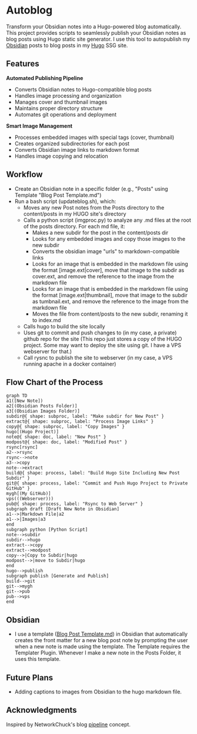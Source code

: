# Autoblog

Transform your Obsidian notes into a Hugo-powered blog automatically. This project provides scripts to seamlessly publish your Obsidian notes as blog posts using Hugo static site generator. I use this tool to autopublish my [Obsidian](https://obsidian.md) posts to blog posts in my [Hugo](https://gohugo.io) SSG site.

## Features

**Automated Publishing Pipeline**
- Converts Obsidian notes to Hugo-compatible blog posts
- Handles image processing and organization
- Manages cover and thumbnail images
- Maintains proper directory structure
- Automates git operations and deployment

**Smart Image Management**
- Processes embedded images with special tags (cover, thumbnail)
- Creates organized subdirectories for each post
- Converts Obsidian image links to markdown format
- Handles image copying and relocation

## Workflow
* Create an Obsidian note in a specific folder (e.g., "Posts" using Template "Blog Post Template.md")
* Run a bash script (updateblog.sh), which:
  * Moves any new Post notes from the Posts directory to the content/posts in my HUGO site's directory
  * Calls a python script (imgproc.py) to analyze any .md files at the root of the posts directory. For each md file, it:
      * Makes a new subdir for the post in the content/posts dir
      * Looks for any embedded images and copy those images to the new subdir
      * Converts the obsidian image "urls" to markdown-compatible links
      * Looks for an image that is embedded in the markdown file using the format [image.ext|cover], move that image to the subdir as cover.ext, and remove the reference to the image from the markdown file
      * Looks for an image that is embedded in the markdown file using the format [image.ext|thumbnail], move that image to the subdir as tumbnail.ext, and remove the reference to the image from the markdown file
      * Moves the file from content/posts to the new subdir, renaming it to index.md
  * Calls hugo to build the site locally
  * Uses git to commit and push changes to (in my case, a private) github repo for the site (This repo just stores a copy of the HUGO project. Some may want to deploy the site using git. I have a VPS webserver for that.)
  * Call rysnc to publish the site to webserver (in my case, a VPS running apache in a docker container)
  
## Flow Chart of the Process
```mermaid
graph TD
a1([New Note])
a2[(Obsidian Posts Folder)]
a3[(Obsidian Images Folder)]
subdir@{ shape: subproc, label: "Make subdir for New Post" }
extract@{ shape: subproc, label: "Process Image Links" }
copy@{ shape: subproc, label: "Copy Images" }
hugo[(Hugo Project)]
note@{ shape: doc, label: "New Post" }
modpost@{ shape: doc, label: "Modified Post" }
rsync[rsync]
a2-->rsync
rsync-->note
a3-->copy
note-->extract
build@{ shape: process, label: "Build Hugo Site Including New Post Subdir" }
git@{ shape: process, label: "Commit and Push Hugo Project to Private GitHub" }
mygh[(My GitHub)]
vps(((Webserver)))
pub@{ shape: process, label: "Rsync to Web Server" }
subgraph draft [Draft New Note in Obsidian]
a1-->|Markdown File|a2
a1-->|Images|a3
end
subgraph python [Python Script]
note-->subdir
subdir-->hugo
extract-->copy
extract-->modpost
copy-->|Copy to Subdir|hugo
modpost-->|move to Subdir|hugo
end
hugo-->publish
subgraph publish [Generate and Publish]
build-->git
git-->mygh
git-->pub
pub-->vps
end
```
## Obsidian
* I use a template ([Blog Post Template.md](https://healthcarenetwork.org/)) in Obsidian that automatically creates the front matter for a new blog post note by prompting the user when a new note is made using the template. The Template requires the Templater Plugin. Whenever I make a new note in the Posts Folder, it uses this template.

## Future Plans
* Adding captions to images from Obsidian to the hugo markdown file.

## Acknowledgments

Inspired by NetworkChuck's blog [pipeline](https://www.youtube.com/watch?v=dnE7c0ELEH8) concept.

